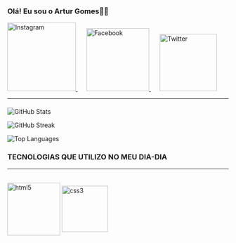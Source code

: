 ### Olá! Eu sou o Artur Gomes👨‍🎓

<div>
    <a href="https://www.instagram.com/eaegomexs_/" style="margin-right: 20px;">
        <img src="https://img.shields.io/badge/Instagram-E4405F?style=for-the-badge&logo=instagram&logoColor=white" alt="Instagram" width="156">
    </a>
    <a href="https://www.facebook.com/artur.gomestravassos.7" style="margin-right: 20px;">
        <img src="https://img.shields.io/badge/Facebook-1877F2?style=for-the-badge&logo=facebook&logoColor=white" alt="Facebook" width="143">
    </a>
    <a href="https://twitter.com/ArturTravassos">
        <img src="https://img.shields.io/badge/Twitter-1DA1F2?style=for-the-badge&logo=twitter&logoColor=white" alt="Twitter" width="130">
    </a>
</div>

---

<!-- Adicione margem superior aqui -->
<div style="margin-top: 20px;">
    
![GitHub Stats](https://github-readme-stats.vercel.app/api?username=arturgoes&theme=radical&hide_border=true&include_all_commits=true&count_private=false)

![GitHub Streak](https://github-readme-streak-stats.herokuapp.com/?user=arturgoes&theme=radical&hide_border=true)

![Top Languages](https://github-readme-stats.vercel.app/api/top-langs/?username=arturgoes&theme=radical&hide_border=true&include_all_commits=true&count_private=false&layout=compact)
</div>

### TECNOLOGIAS QUE UTILIZO NO MEU DIA-DIA
---

<div style="display: inline_block;"><br/>
    <img align="center" alt="html5" src="https://img.shields.io/badge/HTML5-E34F26?style=for-the-badge&logo=html5&logoColor=white" width="120"/>
    <img align="center" alt="css3" src="https://img.shields.io/badge/CSS3-1572B6?style=for-the-badge&logo=css3&logoColor=white" width="105"/>
</div>
